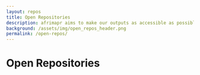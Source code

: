 ```yaml
---
layout: repos
title: Open Repositories
description: afrimapr aims to make our outputs as accessible as possible to a wide global audience. We will therefore publish outputs in known open repositories where possible.
background: /assets/img/open_repos_header.png
permalink: /open-repos/
---
```


# Open Repositories





